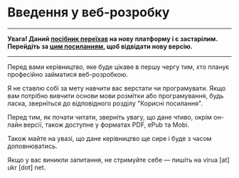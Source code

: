 # Введення у веб-розробку

---

**Увага! Даний **[**посібник переїхав**](https://vyspiansky.gitbook.io/introduction-to-web-development/)** на нову платформу і є застарілим. Перейдіть за **[**цим посиланням**](https://vyspiansky.gitbook.io/introduction-to-web-development/)**, щоб відвідати нову версію.**

---

Перед вами керівництво, яке буде цікаве в першу чергу тим, хто планує професійно займатися веб-розробкою.

Я не cтавлю собі за мету навчити вас верстати чи програмувати. Якщо вам потрібно вивчити основи мови розмітки або програмування, будь ласка, зверніться до відповідного розділу "Корисні посилання".

Перед тим, як почати читати, зверніть увагу, що дане чтиво, окрім он-лайн версії, також доступне у форматах PDF, ePub та Mobi.

Також майте на увазі, що дане керівництво ще сире і буде з часом доповнюватись.

Якщо у вас виникли запитання, не стримуйте себе — пишіть на virua \[at\] ukr \[dot\] net.


